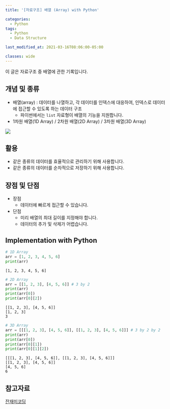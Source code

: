 ```yaml
---
title: '[자료구조] 배열 (Array) with Python'

categories:
  - Python
tags:
  - Python
  - Data Structure

last_modified_at: 2021-03-16T08:06:00-05:00

classes: wide
---
```


이 글은 자료구조 중 배열에 관한 기록입니다.

## 개념 및 종류

- 배열(array) : 데이터를 나열하고, 각 데이터를 인덱스에 대응하여, 인덱스로 데이터에 접근할 수 있도록 하는 데이터 구조
    - 파이썬에서는 `list` 자료형이 배열의 기능을 지원합니다.
- 1차원 배열(1D Array) / 2차원 배열(2D Array) / 3차원 배열(3D Array)

![]({{site.url}}/assets/images/PY/array.png)

## 활용

- 같은 종류의 데이터를 효율적으로 관리하기 위해 사용합니다.
- 같은 종류의 데이터를 순차적으로 저장하기 위해 사용합니다.

## 장점 및 단점

- 장점
    - 데이터에 빠르게 접근할 수 있습니다.
- 단점
    - 미리 배열의 최대 길이를 지정해야 합니다.
    - 데이터의 추가 및 삭제가 어렵습니다.

## Implementation with Python

```python
# 1D Array
arr = [1, 2, 3, 4, 5, 6]
print(arr)
```

    [1, 2, 3, 4, 5, 6]

```python
# 2D Array
arr = [[1, 2, 3], [4, 5, 6]] # 3 by 2
print(arr)
print(arr[0])
print(arr[0][2])
```

    [[1, 2, 3], [4, 5, 6]]
    [1, 2, 3]
    3

```python
# 3D Array
arr = [[[1, 2, 3], [4, 5, 6]], [[1, 2, 3], [4, 5, 6]]] # 3 by 2 by 2
print(arr)
print(arr[0])
print(arr[0][1])
print(arr[0][1][2])
```

    [[[1, 2, 3], [4, 5, 6]], [[1, 2, 3], [4, 5, 6]]]
    [[1, 2, 3], [4, 5, 6]]
    [4, 5, 6]
    6

## 참고자료

[잔재미코딩](https://www.fun-coding.org/Chapter04-array-live.html)
